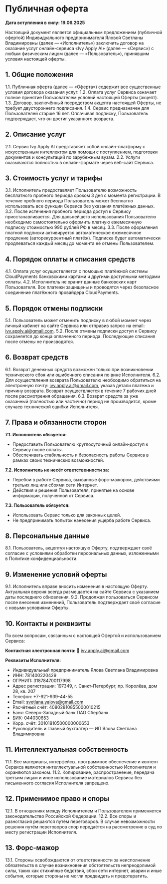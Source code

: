 # Публичная оферта

**Дата вступления в силу: 19.06.2025**

Настоящий документ является официальным предложением (публичной офертой) Индивидуального предпринимателя Яловой Светланы Владимировны (далее — «Исполнитель») заключить договор на оказание услуг онлайн-сервиса «Ivy Apply AI» (далее — «Сервис») с любым физическим лицом (далее — «Пользователь»), принявшим условия настоящей оферты.

## 1. Общие положения

1.1. Публичная оферта (далее — «Оферта») содержит все существенные условия договора оказания услуг.
1.2. Оплата услуг Сервиса означает полное принятие Пользователем условий настоящей Оферты (акцепт).
1.3. Договор, заключённый посредством акцепта настоящей Оферты, не требует двустороннего подписания.
1.4. Сервис предназначен для Пользователей старше 16 лет. Оплачивая подписку, Пользователь подтверждает, что он достиг указанного возраста.

## 2. Описание услуг

2.1. Сервис Ivy Apply AI представляет собой онлайн-платформу с искусственным интеллектом для помощи с поступлением, подготовки документов и консультаций по зарубежным вузам.
2.2. Услуги оказываются полностью в онлайн-формате через веб-сайт Сервиса.

## 3. Стоимость услуг и тарифы

3.1. Исполнитель предоставляет Пользователю возможность бесплатного пробного периода сроком 3 дня с момента регистрации. В течение пробного периода Пользователь может бесплатно использовать все функции Сервиса без указания платёжных данных.
3.2. После истечения пробного периода доступ к Сервису приостанавливается. Для дальнейшего использования Пользователю необходимо самостоятельно оформить платную ежемесячную подписку стоимостью 990 рублей РФ в месяц.
3.3. После оформления платной подписки активируется автоматическое ежемесячное продление (авторекуррентный платёж). Подписка будет автоматически продлеваться каждый месяц до момента её отмены Пользователем.

## 4. Порядок оплаты и списания средств

4.1. Оплата услуг осуществляется с помощью платёжной системы CloudPayments банковскими картами и другими доступными методами оплаты.
4.2. Исполнитель не хранит данные банковских карт Пользователя. Все платежи защищены и проводятся через безопасное соединение платёжного провайдера CloudPayments.

## 5. Порядок отмены подписки

5.1. Пользователь может отменить подписку в любой момент через личный кабинет на сайте Сервиса или отправив запрос на email: ivv.apply.ai@gmail.com.
5.2. После отмены подписки доступ к Сервису сохраняется до конца оплаченного периода. Последующие списания после отмены не производятся.

## 6. Возврат средств

6.1. Возврат денежных средств возможен только при возникновении технического сбоя или ошибочного списания по вине Исполнителя.
6.2. Для осуществления возврата Пользователю необходимо обратиться на электронную почту: ivv.apply.ai@gmail.com, указав детали платежа и причину возврата. Возврат осуществляется в течение 7 рабочих дней после рассмотрения обращения.
6.3. Возврат средств за уже оказанный (полностью или частично) период не производится, кроме случаев технической ошибки Исполнителя.

## 7. Права и обязанности сторон

**7.1. Исполнитель обязуется:**

- Предоставить Пользователю круглосуточный онлайн-доступ к Сервису после оплаты.
- Обеспечивать стабильность и безопасность работы Сервиса в рамках своих технических возможностей.

**7.2. Исполнитель не несёт ответственности за:**

- Перебои в работе Сервиса, вызванные форс-мажором, действиями третьих лиц или сбоями сети Интернет.
- Действия и решения Пользователя, принятые на основе информации, полученной от Сервиса.

**7.3. Пользователь обязуется:**

- Использовать Сервис только для законных целей.
- Не предпринимать попыток нанесения ущерба работе Сервиса.

## 8. Персональные данные

8.1. Пользователь, акцептуя настоящую Оферту, подтверждает своё согласие с условиями обработки персональных данных, изложенными в Политике конфиденциальности.

## 9. Изменение условий оферты

9.1. Исполнитель вправе вносить изменения в настоящую Оферту. Актуальная версия всегда размещается на сайте Сервиса с указанием даты последнего обновления.
9.2. Продолжая пользоваться Сервисом после внесения изменений, Пользователь подтверждает своё согласие с новыми условиями Оферты.

## 10. Контакты и реквизиты

По всем вопросам, связанным с настоящей Офертой и использованием Сервиса:

**Контактная электронная почта:**
📧 ivv.apply.ai@gmail.com

**Реквизиты Исполнителя:**

- Индивидуальный предприниматель Ялова Светлана Владимировна
- ИНН: 781400220429
- ОГРНИП: 318784700117998
- Адрес регистрации: 197349, г. Санкт-Петербург, пр. Королёва, дом 28, кв. 207
- Телефон: +7-921-939-44-55
- Email: svetlana.yalova@gmail.com
- Расчётный счёт: 40802810855000010215
- Банк: Северо-Западный банк ПАО Сбербанк
- БИК: 044030653
- Корр. счёт: 30101810500000000653
- Руководитель и главный бухгалтер — ИП Ялова Светлана Владимировна

## 11. Интеллектуальная собственность

11.1. Все материалы, интерфейсы, программное обеспечение и контент Сервиса являются интеллектуальной собственностью Исполнителя и охраняются законом.
11.2. Копирование, распространение, передача третьим лицам и иное использование материалов Сервиса без письменного согласия Исполнителя запрещено.

## 12. Применимое право и споры

12.1. В отношениях между Исполнителем и Пользователем применяется законодательство Российской Федерации.
12.2. Все споры и разногласия решаются путём переговоров. В случае невозможности решения путём переговоров спор передаётся на рассмотрение в суд по месту регистрации Исполнителя.

## 13. Форс-мажор

13.1. Стороны освобождаются от ответственности за неисполнение обязательств в случае возникновения обстоятельств непреодолимой силы, таких как стихийные бедствия, сбои сети интернет, аварии и иные события, которые стороны не могли предвидеть и предотвратить.
